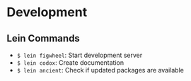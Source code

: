 # Development

## Lein Commands

* `$ lein figwheel`: Start development server
* `$ lein codox`: Create documentation
* `$ lein ancient`: Check if updated packages are available